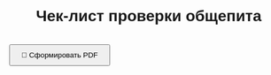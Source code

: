 <!DOCTYPE html>
<html lang="ru">
<head>
  <meta charset="UTF-8" />
  <meta name="viewport" content="width=device-width, initial-scale=1.0" />
  <title>Чек-лист проверки общепита</title>
  <style>
    body { font-family: sans-serif; padding: 1rem; }
    h1 { text-align: center; }
    .question { border: 1px solid #ccc; padding: 1rem; margin-bottom: 1rem; border-radius: 8px; }
    .question label { display: block; margin: 0.5rem 0; }
    textarea { width: 100%; height: 60px; margin-top: 0.5rem; }
    input[type="file"] { margin-top: 0.5rem; }
    .btn { padding: 10px 20px; margin: 1rem 0; cursor: pointer; }
  </style>
</head>
<body>
  <h1>Чек-лист проверки общепита</h1>

  <div id="questions"></div>

  <button class="btn" onclick="generatePDF()">📄 Сформировать PDF</button>

  <script src="https://cdnjs.cloudflare.com/ajax/libs/jspdf/2.5.1/jspdf.umd.min.js"></script>
  <script>
    const questionsData = JSON.parse(localStorage.getItem('checklist-data')) || [
      "Представлено ли уведомление о начале деятельности в Роспотребнадзор?",
      "Проводится ли производственный контроль на основе ХАССП?",
      "Выбор поточности операций исключает загрязнение продукции?",
      "Контроль ведется на всех этапах производства?",
      "Контроль за сырьем, упаковкой, оборудованием проводится?",
      "Контроль за технологическим оборудованием осуществляется?",
      "Вся информация документируется?",
      "Соблюдаются условия хранения и транспортировки?",
      "Помещения и оборудование не загрязняют продукцию?",
      "Соблюдаются правила личной гигиены персонала?",
      "Выполняется дезинфекция, уборка, дератизация?",
      "Документация подтверждает соответствие продукции требованиям?",
      "Прослеживаемость продукции обеспечена?",
      "Приемка продукции сопровождается маркировкой и документами?",
      "Контролируются условия транспортировки при приемке?",
      "Используются специальные транспортные средства?",
      "Продукция соответствует техрегламентам?",
      "Утилизация продукции с истекшим сроком выполняется?",
      "Документы на продукцию при реализации вне предприятия имеются?",
      "Помещения соответствуют требованиям планировки?",
      "Обеспечена поточность процессов и исключены пересечения потоков?",
      "При работе без цехового деления не используется продовольственное сырье?",
      "На месте обслуживания соблюдаются условия хранения полуфабрикатов?",
      "Производство по утвержденным технологическим документам?",
      "Наименования блюд соответствуют технологическим картам?",
      "Достаточное количество оборудования и инвентаря?",
      "Материалы и оборудование безопасны для пищевой продукции?",
      "Вода соответствует требованиям к питьевой воде?",
      "Санитарные нормы соблюдаются в жилых зданиях?",
      "Вентиляция производственных помещений изолирована?",
      "Зоны с пылевыделением оборудованы вытяжками?",
      "Помещения отделки кондитерских изделий имеют фильтры?",
      "Используется бактерицидное оборудование?",
      "Системы водоснабжения не загрязняют продукцию?",
      "Системы водоотведения исправны?",
      "Теплоснабжение не загрязняет продукцию?",
      "Вентиляция безопасна?",
      "Освещение не влияет на безопасность?",
      "Отделка помещений позволяет ежедневную уборку?",
      "Отсутствуют повреждения отделки?",
      "Обращение с отходами организовано?",
      "Уборка помещений производится?",
      "Влажная уборка ежедневно с дезсредствами?",
      "Столы для посетителей убираются после каждого использования?",
      "Инвентарь для уборки промаркирован?",
      "Место для хранения уборочного инвентаря выделено?",
      "Инвентарь для туалета хранится отдельно?",
      "Не производится ремонт в процессе приготовления?",
      "Персонал проходит медосмотры и гигиеническую подготовку?",
      "Проводится ежедневный осмотр персонала?",
      "Результаты осмотра вносятся в журнал?",
      "Количество отмеченных работников соответствует смене?",
      "Заболевшие сотрудники отстраняются от работы?",
      "Отсутствуют насекомые, грызуны, посторонние животные?",
      "Запрещено проживание на предприятии?",
      "Запрещено хранение личных вещей в производственных помещениях?",
      "Соблюдаются условия перевозки и хранения продукции?",
      "Есть раздельное оборудование для сырья и готовой продукции?",
      "Разделочный инвентарь промаркирован?",
      "Посуда обрабатывается согласно требованиям?",
      "Одноразовая посуда применяется по назначению?",
      "Повторное использование одноразовой посуды запрещено?",
      "При объединенных цехах обеспечена зональность?",
      "Соблюдаются правила личной гигиены работников?",
      "Время нахождения блюд на раздаче не более 3 часов?",
      "Холодные блюда размещаются в охлаждаемом оборудовании?",
      "Соблюдаются сроки и условия хранения продукции?",
      "Нереализованные блюда не реализуются на следующий день?",
      "Запрещено замораживание неиспользованных блюд?",
      "Есть условия для раздельного хранения продукции при продаже?",
      "Упаковка соответствует требованиям безопасности?",
      "К приготовлению не допускаются посторонние лица?",
      "Есть туалеты для персонала и посетителей?",
      "Для малых предприятий туалет изолирован?",
      "Регистрация температуры в холодильниках ведется?",
      "Полуфабрикаты изготавливаются на стационарных объектах?",
      "Павильоны обеспечены водой, канализацией, холодильниками?",
      "Используется только одноразовая посуда?",
      "Жарка осуществляется перед реализацией?",
      "Есть условия для соблюдения гигиены на улице?",
      "Есть место для мытья инвентаря?",
      "Если нет — мойка на стационарном объекте?",
      "Обработка посуды соблюдается?",
      "Посудомойки обеспечивают дезинфекцию?",
      "Ручная мойка с применением дезсредств?",
      "Оборудование автоматов обрабатывается?",
      "Емкости в вагонах-ресторанах дезинфицируются?",
      "Склады оснащены приборами контроля температуры/влажности?",
      "Сопровождающие продукцию лица имеют спецодежду?",
      "Контролируется дозировка пищевых добавок?",
      "Потребителям сообщается о наличии добавок/аллергенов?",
      "Фритюрные масла контролируются и заменяются?",
      "Дератизация не проводится при посетителях?",
      "Моющие и дезсредства применяются по инструкции?",
      "Применяются сертифицированные дезсредства?",
      "Место хранения дезсредств безопасно?",
      "Маркировка рабочих растворов присутствует?",
      "Контроль концентрации дезсредств проводится?",
      "Ртутные термометры не используются?",
      "Используются термометры для контроля блюд?",
      "Температура блюд соответствует нормативам?",
      "Посуда в кейтеринге рассчитана на одно применение?",
      "Есть регламент кейтеринга?",
      "Раздача организована в отдельных помещениях?",
      "Контейнеры комплектуются не ранее чем за 3 часа?",
      "Продукция для кейтеринга маркируется?",
      "Маркировка содержит обязательную информацию?",
      "Ярлыки сохраняются до конца мероприятия?",
      "Срок хранения горячих блюд — не более 3 часов?",
      "Запрещена реализация домашней продукции?",
      "Буфетное оборудование закрывается плотно?",
      "Охлаждение до +1..+4°C перед порционированием?",
      "Хранение замороженных блюд по маркировке?",
      "Бортовое питание хранится при нужной температуре?",
      "Контейнеры пломбируются и маркируются?",
      "Ярлыки сохраняются до конца рейса?",
      "Количество посуды соответствует загрузке?",
      "Есть медкнижка у принимающего питание представителя?",
      "Контейнеры с истекшим сроком не принимаются?",
      "Бортпроводники соблюдают гигиену?",
      "Есть оборудование для разогрева?",
      "Контейнеры хранятся при 4° ± 2°C или с сухим льдом?",
      "Сбор использованных подносов организован?"
    ];

    const container = document.getElementById('questions');

    function loadQuestions() {
      container.innerHTML = "";
      questionsData.forEach((text, index) => {
        const div = document.createElement('div');
        div.className = 'question';
        div.innerHTML = `
          <strong>${index + 1}. ${text}</strong>
          <label><input type="radio" name="q${index}" value="Да"> ✅ Да</label>
          <label><input type="radio" name="q${index}" value="Нет"> ❌ Нет</label>
          <label><input type="radio" name="q${index}" value="Н/П"> 🚫 Н/П</label>
          <label>Комментарий: <textarea name="comment${index}"></textarea></label>
          <label>Фото: <input type="file" accept="image/*" name="photo${index}" onchange="saveToLocal()"></label>
        `;
        container.appendChild(div);
      });
    }

    function saveToLocal() {
      const data = questionsData.map((q, i) => {
        const answer = document.querySelector(`input[name=q${i}]:checked`);
        const comment = document.querySelector(`textarea[name=comment${i}]`).value;
        return {
          q, answer: answer ? answer.value : '', comment
        };
      });
      localStorage.setItem('checklist-answers', JSON.stringify(data));
    }

    async function generatePDF() {
      const { jsPDF } = window.jspdf;
      const doc = new jsPDF();

      doc.setFontSize(14);
      doc.text("Результаты проверки", 10, 10);

      let y = 20;
      for (let i = 0; i < questionsData.length; i++) {
        const q = questionsData[i];
        const answer = document.querySelector(`input[name=q${i}]:checked`);
        const comment = document.querySelector(`textarea[name=comment${i}]`).value;
        const fileInput = document.querySelector(`input[name=photo${i}]`);

        doc.text(`${i + 1}. ${q}`, 10, y);
        y += 7;
        doc.text(`Ответ: ${answer ? answer.value : "Не выбран"}`, 10, y);
        y += 7;
        if (comment) {
          doc.text(`Комментарий: ${comment}`, 10, y);
          y += 7;
        }

        // Вставка изображения (уменьшенного)
        if (fileInput && fileInput.files.length > 0) {
          const file = fileInput.files[0];
          const reader = new FileReader();
          const base64 = await new Promise((resolve) => {
            reader.onload = () => resolve(reader.result);
            reader.readAsDataURL(file);
          });

          try {
            doc.addImage(base64, 'JPEG', 10, y, 40, 30);
            y += 35;
          } catch (e) {
            console.warn('Не удалось вставить изображение:', e);
          }
        }

        if (y > 270) {
          doc.addPage();
          y = 20;
        }
      }

      doc.save("checklist.pdf");
    }

    window.onload = loadQuestions;
  </script>
</body>
</html>
